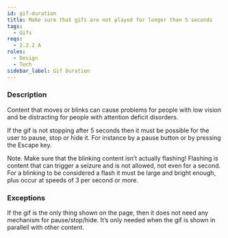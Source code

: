 ```yaml
---
id: gif-duration
title: Make sure that gifs are not played for longer than 5 seconds
tags:
  - Gifs
reqs:
  - 2.2.2 A
roles:
  - Design
  - Tech
sidebar_label: Gif Duration
---
```


### Description

Content that moves or blinks can cause problems for people with low vision and be distracting for people with attention deficit disorders.

If the gif is not stopping after 5 seconds then it must be possible for the user to pause, stop or hide it. For instance by a pause button or by pressing the Escape key.

Note. Make sure that the blinking content isn’t actually flashing! Flashing is content that can trigger a seizure and is not allowed, not even for a second. For a blinking to be considered a flash it must be large and bright enough, plus occur at speeds of 3 per second or more.

### Exceptions

If the gif is the only thing shown on the page, then it does not need any mechanism for pause/stop/hide. It’s only needed when the gif is shown in parallell with other content.
